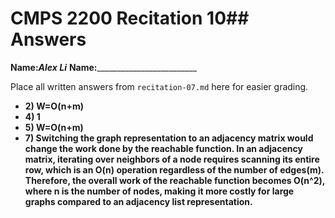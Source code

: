 # CMPS 2200 Recitation 10## Answers

**Name:**_______Alex Li_______
**Name:**_________________________

Place all written answers from `recitation-07.md` here for easier grading.

- **2) W=O(n+m)**
- **4) 1**
- **5) W=O(n+m)**
- **7) Switching the graph representation to an adjacency matrix would change the work done by the reachable function. In an adjacency matrix, iterating over neighbors of a node requires scanning its entire row, which is an **O**(**n**) operation regardless of the number of edges(m). Therefore, the overall work of the reachable function becomes O(n^2), where **n** is the number of nodes, making it more costly for large graphs compared to an adjacency list representation.**
